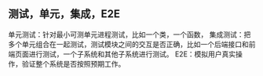 

## 测试，单元，集成，E2E
单元测试：针对最小可测单元进程测试，比如一个类，一个函数，
集成测试：把多个单元组合在一起测试，测试模块之间的交互是否正确，比如一个后端接口和前端页面进行测试，一个子系统和其他子系统进行测试。
E2E：模拟用户真实操作，验证整个系统是否按照预期工作。
